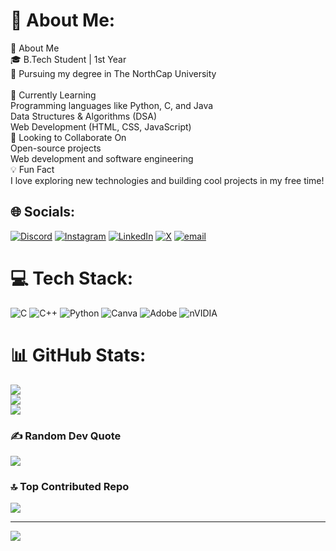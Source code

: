 # 💫 About Me:
🚀 About Me<br>🎓 B.Tech Student | 1st Year<br>📍 Pursuing my degree in The NorthCap University <br><br>🌱 Currently Learning<br>Programming languages like Python, C, and Java<br>Data Structures & Algorithms (DSA)<br>Web Development (HTML, CSS, JavaScript)<br>🤝 Looking to Collaborate On<br>Open-source projects<br>Web development and software engineering<br>💡 Fun Fact<br>I love exploring new technologies and building cool projects in my free time!


## 🌐 Socials:
[![Discord](https://img.shields.io/badge/Discord-%237289DA.svg?logo=discord&logoColor=white)](https://discord.gg/LEGIT-Gaurav) [![Instagram](https://img.shields.io/badge/Instagram-%23E4405F.svg?logo=Instagram&logoColor=white)](https://instagram.com/gauravvranaa) [![LinkedIn](https://img.shields.io/badge/LinkedIn-%230077B5.svg?logo=linkedin&logoColor=white)](https://linkedin.com/in/https://www.linkedin.com/in/gaurav-rana-88916634b?utm_source=share&utm_campaign=share_via&utm_content=profile&utm_medium=ios_app) [![X](https://img.shields.io/badge/X-black.svg?logo=X&logoColor=white)](https://x.com/GauravRana8512) [![email](https://img.shields.io/badge/Email-D14836?logo=gmail&logoColor=white)](mailto:24csu333@ncuindia.edu) 

# 💻 Tech Stack:
![C](https://img.shields.io/badge/c-%2300599C.svg?style=for-the-badge&logo=c&logoColor=white) ![C++](https://img.shields.io/badge/c++-%2300599C.svg?style=for-the-badge&logo=c%2B%2B&logoColor=white) ![Python](https://img.shields.io/badge/python-3670A0?style=for-the-badge&logo=python&logoColor=ffdd54) ![Canva](https://img.shields.io/badge/Canva-%2300C4CC.svg?style=for-the-badge&logo=Canva&logoColor=white) ![Adobe](https://img.shields.io/badge/adobe-%23FF0000.svg?style=for-the-badge&logo=adobe&logoColor=white) ![nVIDIA](https://img.shields.io/badge/nVIDIA-%2376B900.svg?style=for-the-badge&logo=nVIDIA&logoColor=white)
# 📊 GitHub Stats:
![](https://github-readme-stats.vercel.app/api?username=Gaurav-Rana85&theme=dark&hide_border=false&include_all_commits=true&count_private=true)<br/>
![](https://github-readme-streak-stats.herokuapp.com/?user=Gaurav-Rana85&theme=dark&hide_border=false)<br/>
![](https://github-readme-stats.vercel.app/api/top-langs/?username=Gaurav-Rana85&theme=dark&hide_border=false&include_all_commits=true&count_private=true&layout=compact)

### ✍️ Random Dev Quote
![](https://quotes-github-readme.vercel.app/api?type=horizontal&theme=radical)

### 🔝 Top Contributed Repo
![](https://github-contributor-stats.vercel.app/api?username=Gaurav-Rana85&limit=5&theme=dark&combine_all_yearly_contributions=true)

---
[![](https://visitcount.itsvg.in/api?id=Gaurav-Rana85&icon=0&color=0)](https://visitcount.itsvg.in)

<!-- Proudly created with GPRM ( https://gprm.itsvg.in ) -->
